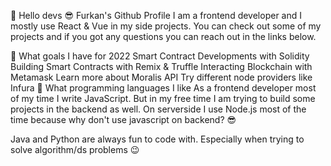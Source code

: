 👋 Hello devs
😎 Furkan's Github Profile
I am a frontend developer and I mostly use React & Vue in my side projects. You can check out some of my projects and if you got any questions you can reach out in the links below.

🎯 What goals I have for 2022
Smart Contract Developments with Solidity
Building Smart Contracts with Remix & Truffle
Interacting Blockchain with Metamask
Learn more about Moralis API
Try different node providers like Infura
💖 What programming languages I like
As a frontend developer most of my time I write JavaScript. But in my free time I am trying to build some projects in the backend as well. On serverside I use Node.js most of the time because why don't use javascript on backend? 😎

Java and Python are always fun to code with. Especially when trying to solve algorithm/ds problems 😉

      
